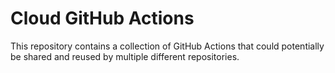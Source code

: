 # Cloud GitHub Actions

This repository contains a collection of GitHub Actions that could potentially be shared and reused by multiple different repositories.
